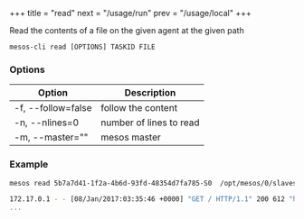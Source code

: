 +++
title = "read"
next = "/usage/run"
prev = "/usage/local"
+++

Read the contents of a file on the given agent at the given path

```
mesos-cli read [OPTIONS] TASKID FILE
```

### Options

Option | Description
--- | ---
-f, --follow=false  | follow the content
-n, --nlines=0      | number of lines to read
-m, --master=""     | mesos master



### Example
```bash
mesos read 5b7a7d41-1f2a-4b6d-93fd-48354d7fa785-S0  /opt/mesos/0/slaves/5b7a7d41-1f2a-4b6d-93fd-48354d7fa785-S0/frameworks/5b7a7d41-1f2a-4b6d-93fd-48354d7fa785-0115/executors/807fe9fa-55df-40fa-ab4f-20e359d51d43/runs/4295fd85-5023-4b0d-a9c8-1d9bdce309ba/stdout

172.17.0.1 - - [08/Jan/2017:03:35:46 +0000] "GET / HTTP/1.1" 200 612 "http://localhost:8080/ui/" "Mozilla/5.0 (X11;...
...
```


